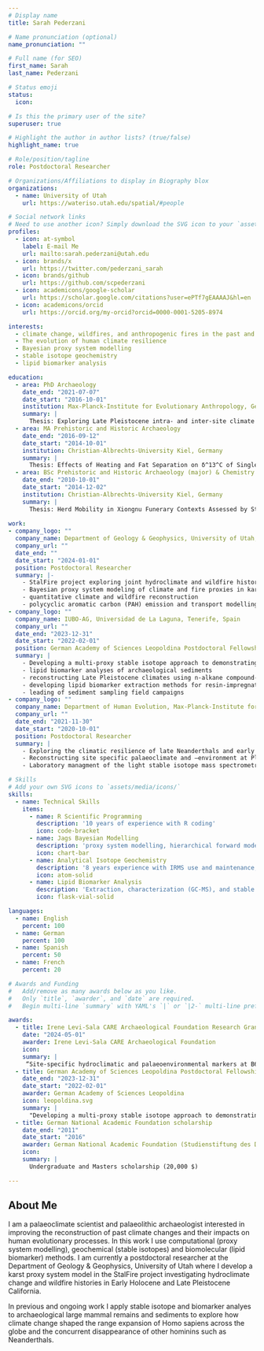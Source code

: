 ```yaml
---
# Display name
title: Sarah Pederzani

# Name pronunciation (optional)
name_pronunciation: ""

# Full name (for SEO)
first_name: Sarah
last_name: Pederzani

# Status emoji
status:
  icon: 

# Is this the primary user of the site?
superuser: true

# Highlight the author in author lists? (true/false)
highlight_name: true

# Role/position/tagline
role: Postdoctoral Researcher

# Organizations/Affiliations to display in Biography blox
organizations:
  - name: University of Utah
    url: https://wateriso.utah.edu/spatial/#people

# Social network links
# Need to use another icon? Simply download the SVG icon to your `assets/media/icons/` folder.
profiles:
  - icon: at-symbol
    label: E-mail Me
    url: mailto:sarah.pederzani@utah.edu
  - icon: brands/x
    url: https://twitter.com/pederzani_sarah
  - icon: brands/github
    url: https://github.com/scpederzani
  - icon: academicons/google-scholar
    url: https://scholar.google.com/citations?user=ePTf7gEAAAAJ&hl=en
  - icon: academicons/orcid
    url: https://orcid.org/my-orcid?orcid=0000-0001-5205-8974

interests:
  - climate change, wildfires, and anthropogenic fires in the past and present
  - The evolution of human climate resilience
  - Bayesian proxy system modelling
  - stable isotope geochemistry
  - lipid biomarker analysis

education:
  - area: PhD Archaeology
    date_end: "2021-07-07"
    date_start: "2016-10-01"
    institution: Max-Planck-Institute for Evolutionary Anthropology, Germany & University of Aberdeen, UK
    summary: |
      Thesis: Exploring Late Pleistocene intra- and inter-site climate variability and seasonality using isotope zooarchaeology
  - area: MA Prehistoric and Historic Archaeology
    date_end: "2016-09-12"
    date_start: "2014-10-01"
    institution: Christian-Albrechts-University Kiel, Germany
    summary: |
      Thesis: Effects of Heating and Fat Separation on δ^13^C of Single Fatty Acids in Milk: Potential Uses for the Detection of Pasteurization in Prehistoric Pottery
  - area: BSc Prehistoric and Historic Archaeology (major) & Chemistry (minor)
    date_end: "2010-10-01"
    date_start: "2014-12-02"
    institution: Christian-Albrechts-University Kiel, Germany
    summary: |
      Thesis: Herd Mobility in Xiongnu Funerary Contexts Assessed by Stable Isotope Analysis of Sheep Tooth Enamel from Baga Gazaryn Chuluu, Mongolia
    
work:
- company_logo: ""
  company_name: Department of Geology & Geophysics, University of Utah, USA
  company_url: ""
  date_end: ""
  date_start: "2024-01-01"
  position: Postdoctoral Researcher
  summary: |-
    - StalFire project exploring joint hydroclimate and wildfire histories in California
    - Bayesian proxy system modeling of climate and fire proxies in karst systems
    - quantitative climate and wildfire reconstruction
    - polycyclic aromatic carbon (PAH) emission and transport modelling
- company_logo: ""
  company_name: IUBO-AG, Universidad de La Laguna, Tenerife, Spain
  company_url: ""
  date_end: "2023-12-31"
  date_start: "2022-02-01"
  position: German Academy of Sciences Leopoldina Postdoctoral Fellowship
  summary: |
    - Developing a multi-proxy stable isotope approach to demonstrating the climatic preferences of site-use of Late Pleistocene humans
    - lipid biomarker analyses of archaeological sediments
    - reconstructing Late Pleistocene climates using n-alkane compound-specific isotope analysis
    - developing lipid biomarker extraction methods for resin-impregnated sediment blocks
    - leading of sediment sampling field campaigns
- company_logo: ""
  company_name: Department of Human Evolution, Max-Planck-Institute for Evolutionary Anthropology, Germany
  company_url: ""
  date_end: "2021-11-30"
  date_start: "2020-10-01"
  position: Postdoctoral Researcher
  summary: |
    - Exploring the climatic resilience of late Neanderthals and early groups of *Homo sapiens* in Eurasia
    - Reconstructing site specific palaeoclimate and –environment at Pleistocene archaeological sites using isotope geochemistry proxies (O,C,N,Sr,Zn) applied to faunal remains
    - Laboratory managment of the light stable isotope mass spectrometry facility including day-to-day managment of three technicians

# Skills
# Add your own SVG icons to `assets/media/icons/`
skills:
  - name: Technical Skills
    items:
      - name: R Scientific Programming
        description: '10 years of experience with R coding'
        icon: code-bracket
      - name: Jags Bayesian Modelling
        description: 'proxy system modelling, hierarchical forward models, joint Bayesian inversion '
        icon: chart-bar
      - name: Analytical Isotope Geochemistry
        description: '8 years experience with IRMS use and maintenance, Ophos, Ocarb, C, N, S, Sr isotope preparation of bioapatite, bone collagen, plants'
        icon: atom-solid
      - name: Lipid Biomarker Analysis
        description: 'Extraction, characterization (GC-MS), and stable isotope analyses of plant wax biomarkers in archaeological sediments'
        icon: flask-vial-solid

languages:
  - name: English
    percent: 100
  - name: German
    percent: 100
  - name: Spanish
    percent: 50
  - name: French
    percent: 20

# Awards and Funding
#   Add/remove as many awards below as you like.
#   Only `title`, `awarder`, and `date` are required.
#   Begin multi-line `summary` with YAML's `|` or `|2-` multi-line prefix and indent 2 spaces below.

awards:
  - title: Irene Levi-Sala CARE Archaeological Foundation Research Grant
    date: "2024-05-01"
    awarder: Irene Levi-Sala CARE Archaeological Foundation
    icon: 
    summary: |
     “Site-specific hydroclimatic and palaeoenvironmental markers at B60, an Upper Paleolithic site in the lower Besor Basin” (5,000 $). Co-PI with Mae Goder-Goldberger
  - title: German Academy of Sciences Leopoldina Postdoctoral Fellowship
    date_end: "2023-12-31"
    date_start: "2022-02-01"
    awarder: German Academy of Sciences Leopoldina
    icon: leopoldina.svg
    summary: |
      "Developing a multi-proxy stable isotope approach to demonstrating the climatic preferences of site-use of Late Pleistocene humans" (77,000 $)
  - title: German National Academic Foundation scholarship
    date_end: "2011"
    date_start: "2016"
    awarder: German National Academic Foundation (Studienstiftung des Deutschen Volkes)
    icon: 
    summary: |
      Undergraduate and Masters scholarship (20,000 $)

---
```


## About Me

I am a palaeoclimate scientist and palaeolithic archaeologist interested in improving the reconstruction of past climate changes and their impacts on human evolutionary processes. In this work I use computational (proxy system modelling), geochemical (stable isotopes) and biomolecular (lipid biomarker) methods. I am currently a postdoctoral researcher at the Department of Geology & Geophysics, University of Utah where I develop a karst proxy system model in the StalFire project investigating hydroclimate change and wildfire histories in Early Holocene and Late Pleistocene California. 

In previous and ongoing work I apply stable isotope and biomarker analyes to archaeological large mammal remains and sediments to explore how climate change shaped the range expansion of Homo sapiens across the globe and the concurrent disappearance of other hominins such as Neanderthals. 
